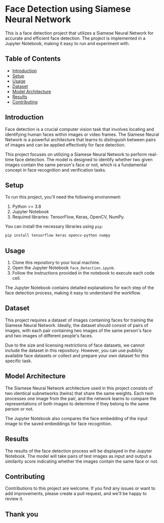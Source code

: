 # Face Detection using Siamese Neural Network

This is a face detection project that utilizes a Siamese Neural Network for accurate and efficient face detection. The project is implemented in a Jupyter Notebook, making it easy to run and experiment with.

## Table of Contents
- [Introduction](#introduction)
- [Setup](#setup)
- [Usage](#usage)
- [Dataset](#dataset)
- [Model Architecture](#model-architecture)
- [Results](#results)
- [Contributing](#contributing)

## Introduction

Face detection is a crucial computer vision task that involves locating and identifying human faces within images or video frames. The Siamese Neural Network is a powerful architecture that learns to distinguish between pairs of images and can be applied effectively for face detection.

This project focuses on utilizing a Siamese Neural Network to perform real-time face detection. The model is designed to identify whether two given images contain the same person's face or not, which is a fundamental concept in face recognition and verification tasks.

## Setup

To run this project, you'll need the following environment:

1. Python >= 3.8
2. Jupyter Notebook
3. Required libraries: TensorFlow, Keras, OpenCV, NumPy.

You can install the necessary libraries using `pip`:

```bash
pip install tensorflow keras opencv-python numpy
```

## Usage

1. Clone this repository to your local machine.
2. Open the Jupyter Notebook `face_Detection.ipynb`.
3. Follow the instructions provided in the notebook to execute each code cell.

The Jupyter Notebook contains detailed explanations for each step of the face detection process, making it easy to understand the workflow.

## Dataset

This project requires a dataset of images containing faces for training the Siamese Neural Network. Ideally, the dataset should consist of pairs of images, with each pair containing two images of the same person's face and two images of different people's faces.

Due to the size and licensing restrictions of face datasets, we cannot include the dataset in this repository. However, you can use publicly available face datasets or collect and prepare your own dataset for this specific task.

## Model Architecture

The Siamese Neural Network architecture used in this project consists of two identical subnetworks (twins) that share the same weights. Each twin processes one image from the pair, and the network learns to compare the representations of both images to determine if they belong to the same person or not.

The Jupyter Notebook also compares the face embedding of the input image to the saved embeddings for face recognition.

## Results

The results of the face detection process will be displayed in the Jupyter Notebook. The model will take pairs of test images as input and output a similarity score indicating whether the images contain the same face or not.

## Contributing

Contributions to this project are welcome. If you find any issues or want to add improvements, please create a pull request, and we'll be happy to review it.

## Thank you
